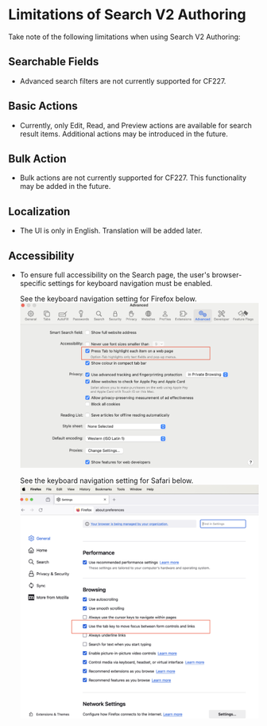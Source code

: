 # Limitations of Search V2 Authoring

Take note of the following limitations when using Search V2 Authoring:

## Searchable Fields

- Advanced search filters are not currently supported for CF227.

## Basic Actions

- Currently, only Edit, Read, and Preview actions are available for search result items. Additional actions may be introduced in the future.

## Bulk Action

- Bulk actions are not currently supported for CF227. This functionality may be added in the future.

## Localization

- The UI is only in English.  Translation will be added later.

## Accessibility

- To ensure full accessibility on the Search page, the user's browser-specific settings for keyboard navigation must be enabled.

    See the keyboard navigation setting for Firefox below.
    ![](../../assets/HCL_Search_Browser_Safari_Settings.png)

    See the keyboard navigation setting for Safari below.
    ![](../../assets/HCL_Search_Browser_Firefox_Settings.png)
